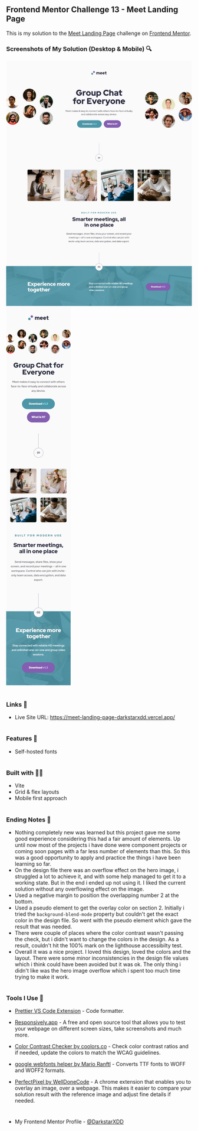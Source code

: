 ## Frontend Mentor Challenge 13 - Meet Landing Page

This is my solution to the [Meet Landing Page](https://www.frontendmentor.io/challenges/meet-landing-page-rbTDS6OUR) challenge on [Frontend Mentor](https://www.frontendmentor.io/).

### Screenshots of My Solution (Desktop & Mobile) 🔍

![](./solution_screenshots/screenshot_desktop.jpeg)
![](./solution_screenshots/screenshot_mobile.jpeg)

#

### Links 🔗

- Live Site URL: https://meet-landing-page-darkstarxdd.vercel.app/

#

### Features 🎉

- Self-hosted fonts

#

### Built with 🔧🔨

- Vite
- Grid & flex layouts
- Mobile first approach

#

### Ending Notes 📝

- Nothing completely new was learned but this project gave me some good experience considering this had a fair amount of elements. Up until now most of the projects i have done were component projects or coming soon pages with a far less number of elements than this. So this was a good opportunity to apply and practice the things i have been learning so far.
- On the design file there was an overflow effect on the hero image, i struggled a lot to achieve it, and with some help managed to get it to a working state. But in the end i ended up not using it. I liked the current solution without any overflowing effect on the image.
- Used a negative margin to position the overlapping number 2 at the bottom.
- Used a pseudo element to get the overlay color on section 2. Initially i tried the `background-blend-mode` property but couldn't get the exact color in the design file. So went with the pseudo element which gave the result that was needed.
- There were couple of places where the color contrast wasn't passing the check, but i didn't want to change the colors in the design. As a result, couldn't hit the 100% mark on the lighthouse accessibilty test.
- Overall it was a nice project. I loved this design, loved the colors and the layout. There were some minor inconsistencies in the design file values which i think could have been avoided but it was ok. The only thing i didn't like was the hero image overflow which i spent too much time trying to make it work.

#

### Tools I Use 🔧

- [Prettier VS Code Extension](https://marketplace.visualstudio.com/items?itemName=esbenp.prettier-vscode) - Code formatter.

- [Responsively.app](https://responsively.app/) - A free and open source tool that allows you to test your webpage on different screen sizes, take screenshots and much more.

- [Color Contrast Checker by coolors.co](https://coolors.co/contrast-checker/112a46-acc8e5) - Check color contrast ratios and if needed, update the colors to match the WCAG guidelines.

- [google webfonts helper by Mario Ranftl](https://gwfh.mranftl.com/fonts) - Converts TTF fonts to WOFF and WOFF2 formats.

- [PerfectPixel by WellDoneCode](https://chromewebstore.google.com/detail/perfectpixel-by-welldonec/dkaagdgjmgdmbnecmcefdhjekcoceebi) - A chrome extension that enables you to overlay an image, over a webpage. This makes it easier to compare your solution result with the reference image and adjust fine details if needed.

#

- My Frontend Mentor Profile - [@DarkstarXDD](https://www.frontendmentor.io/profile/DarkstarXDD)
